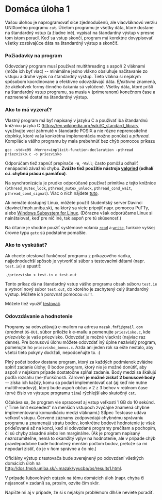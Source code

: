 # Domáca úloha 1

Vašou úlohou je naprogramovať síce zjednodušenú, ale viacvláknovú verziu UNIXového programu `cat`. Účelom programu je všetky dáta, ktoré dostane na štandardný vstup (a žiadne iné), vypísať na štandardný výstup v presne tom istom poradí. Keď sa vstup skončí, program má korektne dovypisovať všetky zostávajúce dáta na štandardný výstup a skončiť.

### Požiadavky na program

Odovzdaný program musí používať multithreading s aspoň 2 vláknami (môže ich byť viac) -- minimálne jedno vlákno obsluhuje načítavanie zo vstupu a druhé výpis na štandardný výstup. Tieto vlákna si nejakým spôsobom koordinovane a efektívne odovzdávajú dáta. _Efektívne_ znamená, že akékoľvek formy činného čakania sú vylúčené. Všetky dáta, ktoré prišli na štandardný vstup programu, sa musia v (primeranom) konečnom čase a nezmenené dostať na štandardný výstup.

### Ako to má vyzerať?

Vlastný program má byť napísaný v jazyku C a používať iba štandardnú knižnicu jazyka C (https://en.wikipedia.org/wiki/C_standard_library, využívajte veci zahrnuté v štandarde POSIX a nie rôzne neprenositeľné doplnky, ktoré vaša konkrétna implementácia možno ponúka) a _pthread_. Kompilácia vášho programu by mala prebehnúť bez chýb pomocou príkazu

    gcc -std=c99 -Werror=implicit-function-declaration -pthread priezvisko.c -o priezvisko

Odporúčam tiež zapnúť prepínače `-W`, `-Wall`; často pomôžu odhaliť nenápadnú závažnú chybu. **Zvážte tiež použitie nástroja [valgrind](https://valgrind.org/) (odhalí o.i. chybnú prácu s pamäťou)**.

Na synchronizáciu je prudko odporúčané používať primitíva z tejto knižnice (`pthread_mutex_lock`, `pthread_mutex_unlock`, `pthread_cond_wait`, `pthread_cond_signal`). Viac o nich nájdete [tuto](cvicenie1.md).

Ak nemáte dostupný Linux, môžete použiť študentský server Davinci (davinci.fmph.uniba.sk), na ktorý sa viete pripojiť napr. pomocou PuTTy, alebo [Windows Subsystem for Linux](https://docs.microsoft.com/en-us/windows/wsl/about). (Dôrazne však odporúčame Linux si nainštalovať, keď pre nič iné, tak aspoň pre tú skúsenosť.)

Na čítanie je vhodné použiť systémové volania [`read`](http://man7.org/linux/man-pages/man2/read.2.html) a [`write`](http://man7.org/linux/man-pages/man2/write.2.html), funkcie vyššej úrovne typu `getc` sú podstatne pomalšie.

### Ako to vyskúšať?

Ak chcete otestovať funkčnosť programu z príkazového riadka, najjednoduchší spôsob je vytvoriť si súbor s testovacími dátami (napr. `test.in`) a spustiť:

    ./priezvisko < test.in > test.out

Tento príkaz dá na štandardný vstup vášho programu obsah súboru `test.in` a vytvorí nový subor `test.out`, do ktorého je zachytený celý štandardný výstup. Môžete ich porovnať pomocou `diff`.

Môžete tiež využiť [testovač](tester).

### Odovzdávanie a hodnotenie

Programy sa odovzdávajú e-mailom na adresu `mazak.fmfi@gmail.com` (predmet `OS-DU1`, súbor priložte k e-mailu a pomenujte `priezvisko.c`, kde _priezvisko_ je vaše priezvisko. Odovzdať je možné viackrát (najviac raz denne). Pre bonusovú úlohu môžete odovzdať iný úplne nezávislý program, pomenujte ho `priezvisko_bonus.c`. Azda ani jeden rok sa ešte nestalo, aby všetci tieto pokyny dodržali, nepodceňujte to. :)

Plný počet bodov dostane program, ktorý za každých podmienok zvládne splniť zadanie úlohy; 0 bodov program, ktorý nie je možné donútiť, aby aspoň v nejakom prípade dostatočne spĺňal zadanie. Body medzi sa škálujú podľa rozsahu (ne-)funkčnosti. Zároveň **je možné získať 2 bonusové body** -- získa ich každý, komu sa podarí implementovať cat (aj keď nie nutne multithreadový), ktorý bude aspoň občas v 2 z 3 behov v reálnom čase (prvé číslo vo výstupe programu `time`) rýchlejší ako skutočný `cat`.

Očakáva sa, že program vie spracovať aj vstup veľkosti 1 GB do 10 sekúnd. ("Time limit exceeded" na menších vstupoch zvyčajne znamená chybne implementovanú komunikáciu medzi vláknami.) Stĺpec Testcase udáva veľkosť vstupu. Červené záznamy zodpovedajú chybnému správaniu programu a znamenajú stratu bodov, konkrétne bodové hodnotenie je však prideľované až na konci, keď si odovzdané programy prečítam a pochopím, či sú chyby zásadné alebo len marginálne. (Ak je program napísaný nezrozumiteľne, nemá to okamžitý vplyv na hodnotenie, ale v prípade chýb pravdepodobne bude hodnotený menším počtom bodov, pretože sa mi nepodarí zistiť, čo je v ňom správne a čo nie.)

Oficiálny výstup z testovača bude zverejnený po odovzdaní všetkých domácich úloh na http://dcs.fmph.uniba.sk/~mazak/vyucba/os/results1.html. 

V prípade ľubovoľných otázok na tému domácich úloh (napr. chyba či nejasnosť v zadaní) sa, prosím, ozvite čím skôr.

Napíšte mi aj v prípade, že si s nejakým problémom dlhšie neviete poradiť.

